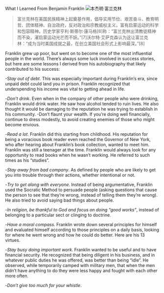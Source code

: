 ###
What I Learned From Benjamin Franklin
![本杰明·富兰克林](./_image/2020-07-09-16-15-40.png)
> 富兰克林在美国民族精神上起奠基作用，倡导实用节俭、艰苦奋斗、教育明哲、团体精神、自治政府，反对政治和宗教威权主义，富有启蒙运动的科学和包容精神。历史学家亨利·斯蒂尔·康马格[6]称：“富兰克林出清教徒精神而不染，濯启蒙运动光芒而不妖。”[7]沃尔特·艾萨克森认为这让富兰克林：“成为当时美国成就之最，在创立美国社会形式上影响最深。”[8]

Franklin grew up poor, but went on to become one of the most influential people in the world. There’s always some luck involved in success stories, but here are some lessons I derived from his autobiography that likely contributed to his success:


-S*tay out of debt*. This was especially important during Franklin’s era, since unpaid debt could land you in prison. Franklin recognized that underspending his income was vital to getting ahead in life.

-*Don’t drink*. Even when in the company of other people who were drinking, Franklin would drink water. He saw how alcohol tended to ruin lives. He also thought it would be damaging to the reputation he was trying to establish in his community.
-Don’t flaunt your wealth. If you’re doing well financially, continue to dress modestly, to avoid creating enemies of those who might become envious.

-*Read a lot*. Franklin did this starting from childhood. His reputation for being a voracious book reader even reached the Governor of New York, who after hearing about Franklin’s book collection, wanted to meet him. Franklin was still a teenager at the time. Franklin would always look for any opportunity to read books when he wasn’t working. He referred to such times as his “studies”.

-*Stay away from bad company*. As defined by people who are likely to get you into trouble through their actions, whether intentional or not.

-*Try to get along with everyone*. Instead of being argumentative, Franklin used the Socratic Method to persuade people (asking questions that cause the person to see that they’re wrong, instead of telling them they’re wrong). He also tried to avoid saying bad things about people.

-*In religion, be thankful to God and focus on doing “good works”*, instead of belonging to a particular sect or clinging to doctrine.

-*Have a moral compass*. Franklin wrote down several principles for himself and evaluated himself according to those principles on a daily basis, looking for where he went wrong and how he could do better. Here are his 13 virtues.

-*Stay busy doing important work*. Franklin wanted to be useful and to have financial security. He recognized that being diligent in his business, and in whatever public duties he was offered, was better than being “idle”. He observed, while temporarily camped with military men, that when the men didn’t have anything to do they were less happy and fought with each other more often.

-*Don’t give too much for your whistle*.
